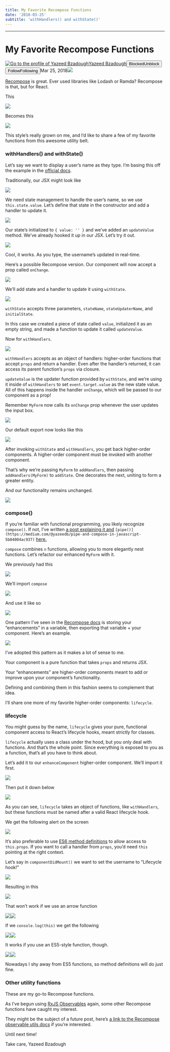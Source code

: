 ```yaml
---
title: My Favorite Recompose Functions
date: '2018-03-25'
subtitle: 'withHandlers() and withState()'
---
```


* * *

# My Favorite Recompose Functions

[![Go to the profile of Yazeed Bzadough](https://cdn-images-1.medium.com/fit/c/100/100/1*D0_8f6gW_H8ufCLRpsjVtA@2x.jpeg)](https://itnext.io/@yazeedb?source=post_header_lockup)[Yazeed Bzadough](https://itnext.io/@yazeedb)<span class="followState js-followState" data-user-id="93124e8e38fc"><button class="button button--smallest u-noUserSelect button--withChrome u-baseColor--buttonNormal button--withHover button--unblock js-unblockButton u-marginLeft10 u-xs-hide" data-action="sign-up-prompt" data-sign-in-action="toggle-block-user" data-requires-token="true" data-redirect="https://itnext.io/my-favorite-recompose-functions-c8ff98ea308f" data-action-source="post_header_lockup"><span class="button-label  button-defaultState">Blocked</span><span class="button-label button-hoverState">Unblock</span></button><button class="button button--primary button--smallest button--dark u-noUserSelect button--withChrome u-accentColor--buttonDark button--follow js-followButton u-marginLeft10 u-xs-hide" data-action="sign-up-prompt" data-sign-in-action="toggle-subscribe-user" data-requires-token="true" data-redirect="https://medium.com/_/subscribe/user/93124e8e38fc" data-action-source="post_header_lockup-93124e8e38fc-------------------------follow_byline"><span class="button-label  button-defaultState js-buttonLabel">Follow</span><span class="button-label button-activeState">Following</span></button></span><time datetime="2018-03-25T15:25:10.741Z">Mar 25, 2018</time><span class="middotDivider u-fontSize12"></span><span class="readingTime" title="5 min read"></span>![](https://cdn-images-1.medium.com/max/1600/1*GqfBOm-WZKNslxosoZaB0g.png)

[Recompose](https://github.com/acdlite/recompose) is great. Ever used libraries like Lodash or Ramda? Recompose is that, but for React.

This

![](https://cdn-images-1.medium.com/max/1600/1*gipsb3nHwe8n7dkYy71E-Q.png)

Becomes this

![](https://cdn-images-1.medium.com/max/1600/1*MtQrh_MPgTVSkk_A6jNQTQ.png)

This style’s really grown on me, and I’d like to share a few of my favorite functions from this awesome utility belt.

### withHandlers() and withState()

Let’s say we want to display a user’s name as they type. I’m basing this off the example in the [official docs](https://github.com/acdlite/recompose/blob/master/docs/API.md#withhandlers).

Traditionally, our JSX might look like

![](https://cdn-images-1.medium.com/max/1600/1*B9KydRuH6yRGUR8oPrix9Q.png)

We need state management to handle the user’s name, so we use `this.state.value`. Let’s define that state in the constructor and add a handler to update it.

![](https://cdn-images-1.medium.com/max/1600/1*H-MXigdQSRhsiFYB5Y_48A.png)

Our state’s initialized to `{ value: '' }` and we’ve added an `updateValue` method. We’ve already hooked it up in our JSX. Let’s try it out.

![](https://cdn-images-1.medium.com/max/1600/1*HGShevlvL4xEpXu4qQUnQA.png)

Cool, it works. As you type, the username’s updated in real-time.

Here’s a possible Recompose version. Our component will now accept a prop called `onChange`.

![](https://cdn-images-1.medium.com/max/1600/1*P8BgC9HknovNaQi9sj83Mw.png)

We’ll add state and a handler to update it using `withState`.

![](https://cdn-images-1.medium.com/max/1600/1*iKSoW9OtqAGkL-sqrJ4xMA.png)

`withState` accepts three parameters, `stateName`, `stateUpdaterName`, and `initialState`.

In this case we created a piece of state called `value`, initialized it as an empty string, and made a function to update it called `updateValue`.

Now for `withHandlers`.

![](https://cdn-images-1.medium.com/max/1600/1*eW3uxQdUILoXLtoEwFZi0A.png)

`withHandlers` accepts as an object of handlers: higher-order functions that accept `props` and return a handler. Even after the handler’s returned, it can access its parent function’s `props` via closure.

`updateValue` is the updater function provided by `withState`, and we’re using it inside of `withHandlers` to set `event.target.value` as the new state value. All of this happens inside the handler `onChange`, which will be passed to our component as a prop!

Remember `MyForm` now calls its `onChange` prop whenever the user updates the input box.

![](https://cdn-images-1.medium.com/max/1600/1*tVuSzf72tuLFV0prRTbKdQ.png)

Our default export now looks like this

![](https://cdn-images-1.medium.com/max/1600/1*S0x-Z6WQgXD-6eN15X0WJw.png)

After invoking `withState` and `withHandlers`, you get back higher-order components. A higher-order component must be invoked with another component.

That’s why we’re passing `MyForm` to `addHandlers`, then passing `addHandlers(MyForm)` to `addState`. One decorates the next, uniting to form a greater entity.

And our functionality remains unchanged.

![](https://cdn-images-1.medium.com/max/1600/1*oY0Ekj1emZvzmNzjSPPK9w.png)

### compose()

If you’re familiar with functional programming, you likely recognize `compose()`. If not, I’ve written [a post explaining it and](https://medium.com/@yazeedb/pipe-and-compose-in-javascript-5b04004ac937) `[pipe()](https://medium.com/@yazeedb/pipe-and-compose-in-javascript-5b04004ac937)` [here.](https://medium.com/@yazeedb/pipe-and-compose-in-javascript-5b04004ac937)

`compose` combines `n` functions, allowing you to more elegantly nest functions. Let’s refactor our enhanced `MyForm` with it.

We previously had this

![](https://cdn-images-1.medium.com/max/1600/1*S0x-Z6WQgXD-6eN15X0WJw.png)

We’ll import `compose`

![](https://cdn-images-1.medium.com/max/1600/1*oGm4dmu7jNECKPMQ8hcr5g.png)

And use it like so

![](https://cdn-images-1.medium.com/max/1600/1*f55mNUFAXOGtJPXCCzi0jA.png)

One pattern I’ve seen in the [Recompose docs](http://import%20%7B%20compose,%20withHandlers,%20withState%20%7D%20from%20%27recompose%27;) is storing your “enhancements” in a variable, then exporting that variable + your component. Here’s an example.

![](https://cdn-images-1.medium.com/max/1600/1*7y6j9z_iMN6qlXF3iJmtsg.png)

I’ve adopted this pattern as it makes a lot of sense to me.

Your component is a pure function that takes `props` and returns JSX.

Your “enhancements” are higher-order components meant to add or improve upon your component’s functionality.

Defining and combining them in this fashion seems to complement that idea.

I’ll share one more of my favorite higher-order components: `lifecycle`.

### lifecycle

You might guess by the name, `lifecycle` gives your pure, functional component access to React’s lifecycle hooks, meant strictly for classes.

`lifecycle` actually uses a class under the hood, but you only deal with functions. And that’s the whole point. Since everything is exposed to you as a function, that’s all you have to think about.

Let’s add it to our `enhanceComponent` higher-order component. We’ll import it first.

![](https://cdn-images-1.medium.com/max/1600/1*NMtS3z07K6FyN5NMyi0LLw.png)

Then put it down below

![](https://cdn-images-1.medium.com/max/1600/1*vjtjDY27j18U00_Mkd-_Zg.png)

As you can see, `lifecycle` takes an object of functions, like `withHandlers`, but these functions must be named after a valid React lifecycle hook.

We get the following alert on the screen

![](https://cdn-images-1.medium.com/max/1600/1*Ul_VxynI0ryiPOCGF0KyLw.png)

It’s also preferable to use [ES6 method definitions](https://developer.mozilla.org/en-US/docs/Web/JavaScript/Reference/Functions/Method_definitions) to allow access to `this.props`. If you want to call a handler from `props`, you’d need `this` pointing at the right context.

Let’s say in `componentDidMount()` we want to set the username to “Lifecycle hook!”

![](https://cdn-images-1.medium.com/max/1600/1*7Z_TFQXUaXxf6OYb8Q2SBg.png)

Resulting in this

![](https://cdn-images-1.medium.com/max/1600/1*Q1notpQX1rAJPwKzlwXBxA.png)

That won’t work if we use an arrow function

![](https://cdn-images-1.medium.com/max/1600/1*Ml-1md4__Bt_gcA47juhpA.png)![](https://cdn-images-1.medium.com/max/1600/1*gSbMmkyaPOkAdy-eVUtZyA.png)

If we `console.log(this)` we get the following

![](https://cdn-images-1.medium.com/max/1600/1*JRGNfGHpSXI7yRsqDooQHA.png)![](https://cdn-images-1.medium.com/max/1600/1*Fq7f_mpzc4uLX20XM5Nnsg.png)

It works if you use an ES5-style function, though.

![](https://cdn-images-1.medium.com/max/1600/1*psFc3--98dgEhMCDaxhLFg.png)![](https://cdn-images-1.medium.com/max/1600/1*S4PGAIFeYYno-FWl1EYXOg.png)

Nowadays I shy away from ES5 functions, so method definitions will do just fine.

### Other utility functions

These are my go-to Recompose functions.

As I’ve begun using [RxJS Observables](http://reactivex.io/rxjs/) again, some other Recompose functions have caught my interest.

They might be the subject of a future post, here’s [a link to the Recompose observable utils docs](https://github.com/acdlite/recompose/blob/master/docs/API.md#observable-utilities) if you’re interested.

Until next time!

Take care,
Yazeed Bzadough
  